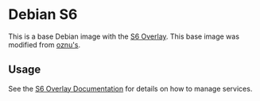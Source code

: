 # Debian S6

This is a base Debian image with the [S6 Overlay](https://github.com/just-containers/s6-overlay).
This base image was modified from [oznu's](https://github.com/oznu/docker-s6-debian).

## Usage

See the [S6 Overlay Documentation](https://github.com/just-containers/s6-overlay) for details on how to manage services.

